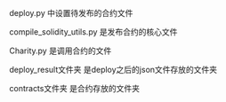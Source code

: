 deploy.py 中设置待发布的合约文件

compile_solidity_utils.py 是发布合约的核心文件

Charity.py 是调用合约的文件

deploy_result文件夹 是deploy之后的json文件存放的文件夹

contracts文件夹 是合约存放的文件夹